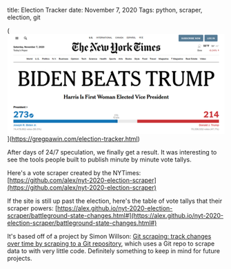 title: Election Tracker
date: November 7, 2020
Tags: python, scraper, election, git

(![Election](/images/biden-trump.png)](https://gregpawin.com/election-tracker.html)

After days of 24/7 speculation, we finally get a result. It was interesting to see the tools people built to publish minute by minute vote tallys.

Here's a vote scraper created by the NYTimes: [https://github.com/alex/nyt-2020-election-scraper](https://github.com/alex/nyt-2020-election-scraper)

If the site is still up past the election, here's the table of vote tallys that their scraper powers: [https://alex.github.io/nyt-2020-election-scraper/battleground-state-changes.html#](https://alex.github.io/nyt-2020-election-scraper/battleground-state-changes.html#)

It's based off of a project by Simon Willson: [Git scraping: track changes over time by scraping to a Git repository](https://simonwillison.net/2020/Oct/9/git-scraping/), which uses a Git repo to scrape data to with very little code. Definitely something to keep in mind for future projects.
